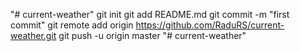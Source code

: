 "# current-weather"  git init git add README.md git commit -m "first commit" git remote add origin https://github.com/RaduRS/current-weather.git git push -u origin master
"# current-weather" 
